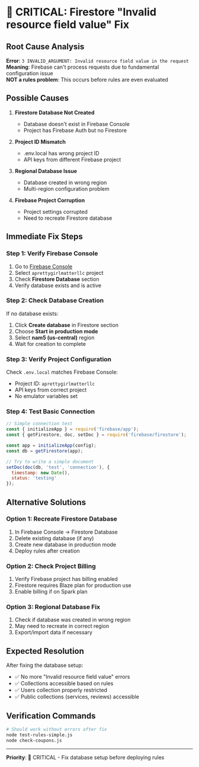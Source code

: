 # 🚨 CRITICAL: Firestore "Invalid resource field value" Fix

## Root Cause Analysis

**Error**: `3 INVALID_ARGUMENT: Invalid resource field value in the request`  
**Meaning**: Firebase can't process requests due to fundamental configuration issue  
**NOT a rules problem**: This occurs before rules are even evaluated

## Possible Causes

1. **Firestore Database Not Created**
   - Database doesn't exist in Firebase Console
   - Project has Firebase Auth but no Firestore

2. **Project ID Mismatch**
   - .env.local has wrong project ID
   - API keys from different Firebase project

3. **Regional Database Issue**
   - Database created in wrong region
   - Multi-region configuration problem

4. **Firebase Project Corruption**
   - Project settings corrupted
   - Need to recreate Firestore database

## Immediate Fix Steps

### Step 1: Verify Firebase Console
1. Go to [Firebase Console](https://console.firebase.google.com/)
2. Select `aprettygirlmatterllc` project
3. Check **Firestore Database** section
4. Verify database exists and is active

### Step 2: Check Database Creation
If no database exists:
1. Click **Create database** in Firestore section
2. Choose **Start in production mode**
3. Select **nam5 (us-central)** region
4. Wait for creation to complete

### Step 3: Verify Project Configuration
Check `.env.local` matches Firebase Console:
- Project ID: `aprettygirlmatterllc`
- API keys from correct project
- No emulator variables set

### Step 4: Test Basic Connection
```javascript
// Simple connection test
const { initializeApp } = require('firebase/app');
const { getFirestore, doc, setDoc } = require('firebase/firestore');

const app = initializeApp(config);
const db = getFirestore(app);

// Try to write a simple document
setDoc(doc(db, 'test', 'connection'), { 
  timestamp: new Date(),
  status: 'testing'
});
```

## Alternative Solutions

### Option 1: Recreate Firestore Database
1. In Firebase Console → Firestore Database
2. Delete existing database (if any)
3. Create new database in production mode
4. Deploy rules after creation

### Option 2: Check Project Billing
1. Verify Firebase project has billing enabled
2. Firestore requires Blaze plan for production use
3. Enable billing if on Spark plan

### Option 3: Regional Database Fix
1. Check if database was created in wrong region
2. May need to recreate in correct region
3. Export/import data if necessary

## Expected Resolution

After fixing the database setup:
- ✅ No more "Invalid resource field value" errors
- ✅ Collections accessible based on rules
- ✅ Users collection properly restricted
- ✅ Public collections (services, reviews) accessible

## Verification Commands

```bash
# Should work without errors after fix
node test-rules-simple.js
node check-coupons.js
```

---

**Priority**: 🚨 CRITICAL - Fix database setup before deploying rules
